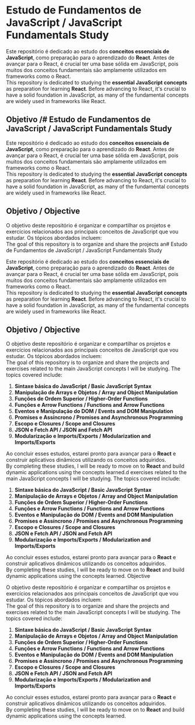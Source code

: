 # Estudo de Fundamentos de JavaScript / JavaScript Fundamentals Study

Este repositório é dedicado ao estudo dos **conceitos essenciais de JavaScript**, como preparação para o aprendizado do **React**. Antes de avançar para o React, é crucial ter uma base sólida em JavaScript, pois muitos dos conceitos fundamentais são amplamente utilizados em frameworks como o React.  
This repository is dedicated to studying the **essential JavaScript concepts** as preparation for learning **React**. Before advancing to React, it's crucial to have a solid foundation in JavaScript, as many of the fundamental concepts are widely used in frameworks like React.

## Objetivo /# Estudo de Fundamentos de JavaScript / JavaScript Fundamentals Study

Este repositório é dedicado ao estudo dos **conceitos essenciais de JavaScript**, como preparação para o aprendizado do **React**. Antes de avançar para o React, é crucial ter uma base sólida em JavaScript, pois muitos dos conceitos fundamentais são amplamente utilizados em frameworks como o React.  
This repository is dedicated to studying the **essential JavaScript concepts** as preparation for learning **React**. Before advancing to React, it's crucial to have a solid foundation in JavaScript, as many of the fundamental concepts are widely used in frameworks like React.

## Objetivo / Objective

O objetivo deste repositório é organizar e compartilhar os projetos e exercícios relacionados aos principais conceitos de JavaScript que vou estudar. Os tópicos abordados incluem:  
The goal of this repository is to organize and share the projects an# Estudo de Fundamentos de JavaScript / JavaScript Fundamentals Study

Este repositório é dedicado ao estudo dos **conceitos essenciais de JavaScript**, como preparação para o aprendizado do **React**. Antes de avançar para o React, é crucial ter uma base sólida em JavaScript, pois muitos dos conceitos fundamentais são amplamente utilizados em frameworks como o React.  
This repository is dedicated to studying the **essential JavaScript concepts** as preparation for learning **React**. Before advancing to React, it's crucial to have a solid foundation in JavaScript, as many of the fundamental concepts are widely used in frameworks like React.

## Objetivo / Objective

O objetivo deste repositório é organizar e compartilhar os projetos e exercícios relacionados aos principais conceitos de JavaScript que vou estudar. Os tópicos abordados incluem:  
The goal of this repository is to organize and share the projects and exercises related to the main JavaScript concepts I will be studying. The topics covered include:

1. **Sintaxe básica do JavaScript / Basic JavaScript Syntax**  
2. **Manipulação de Arrays e Objetos / Array and Object Manipulation**  
3. **Funções de Ordem Superior / Higher-Order Functions**  
4. **Funções e Arrow Functions / Functions and Arrow Functions**  
5. **Eventos e Manipulação do DOM / Events and DOM Manipulation**  
6. **Promises e Assíncrono / Promises and Asynchronous Programming**  
7. **Escopo e Closures / Scope and Closures**  
8. **JSON e Fetch API / JSON and Fetch API**  
9. **Modularização e Imports/Exports / Modularization and Imports/Exports**  

Ao concluir esses estudos, estarei pronto para avançar para o **React** e construir aplicativos dinâmicos utilizando os conceitos adquiridos.  
By completing these studies, I will be ready to move on to **React** and build dynamic applications using the concepts learned.d exercises related to the main JavaScript concepts I will be studying. The topics covered include:

1. **Sintaxe básica do JavaScript / Basic JavaScript Syntax**  
2. **Manipulação de Arrays e Objetos / Array and Object Manipulation**  
3. **Funções de Ordem Superior / Higher-Order Functions**  
4. **Funções e Arrow Functions / Functions and Arrow Functions**  
5. **Eventos e Manipulação do DOM / Events and DOM Manipulation**  
6. **Promises e Assíncrono / Promises and Asynchronous Programming**  
7. **Escopo e Closures / Scope and Closures**  
8. **JSON e Fetch API / JSON and Fetch API**  
9. **Modularização e Imports/Exports / Modularization and Imports/Exports**  

Ao concluir esses estudos, estarei pronto para avançar para o **React** e construir aplicativos dinâmicos utilizando os conceitos adquiridos.  
By completing these studies, I will be ready to move on to **React** and build dynamic applications using the concepts learned. Objective

O objetivo deste repositório é organizar e compartilhar os projetos e exercícios relacionados aos principais conceitos de JavaScript que vou estudar. Os tópicos abordados incluem:  
The goal of this repository is to organize and share the projects and exercises related to the main JavaScript concepts I will be studying. The topics covered include:

1. **Sintaxe básica do JavaScript / Basic JavaScript Syntax**  
2. **Manipulação de Arrays e Objetos / Array and Object Manipulation**  
3. **Funções de Ordem Superior / Higher-Order Functions**  
4. **Funções e Arrow Functions / Functions and Arrow Functions**  
5. **Eventos e Manipulação do DOM / Events and DOM Manipulation**  
6. **Promises e Assíncrono / Promises and Asynchronous Programming**  
7. **Escopo e Closures / Scope and Closures**  
8. **JSON e Fetch API / JSON and Fetch API**  
9. **Modularização e Imports/Exports / Modularization and Imports/Exports**  

Ao concluir esses estudos, estarei pronto para avançar para o **React** e construir aplicativos dinâmicos utilizando os conceitos adquiridos.  
By completing these studies, I will be ready to move on to **React** and build dynamic applications using the concepts learned.
